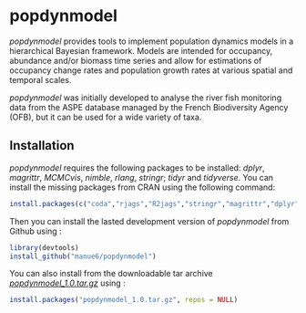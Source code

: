 # popdynmodel

<!-- badges: start -->
<!-- badges: end -->
*popdynmodel* provides tools to implement population dynamics models in a hierarchical Bayesian framework. Models are intended for occupancy, abundance and/or biomass time series and allow for estimations of occupancy change rates and population growth rates at various spatial and temporal scales. 

*popdynmodel* was initially developed to analyse the river fish monitoring data from the ASPE database managed by the French Biodiversity Agency (OFB), but it can be used for a wide variety of taxa.

## Installation

*popdynmodel* requires the following packages to be installed: *dplyr*, *magrittr*, *MCMCvis*, *nimble*, *rlang*, *stringr*; *tidyr* and *tidyverse*. You can install the missing packages from CRAN using the following command:

``` r 
install.packages(c("coda","rjags","R2jags","stringr","magrittr","dplyr"))
```

Then you can install the lasted development version of *popdynmodel* from Github using :

``` r
library(devtools)
install_github("manue6/popdynmodel")
```

You can also install from the downloadable tar archive [*popdynmodel_1.0.tar.gz*](https://github.com/manue6/popdynmodel_tuto) using :

``` r
install.packages("popdynmodel_1.0.tar.gz", repos = NULL)
```
